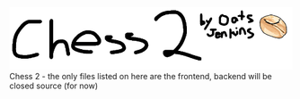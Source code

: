 <img src="/chess2.png">
Chess 2
-
the only files listed on here are the frontend, backend will be closed source (for now)
